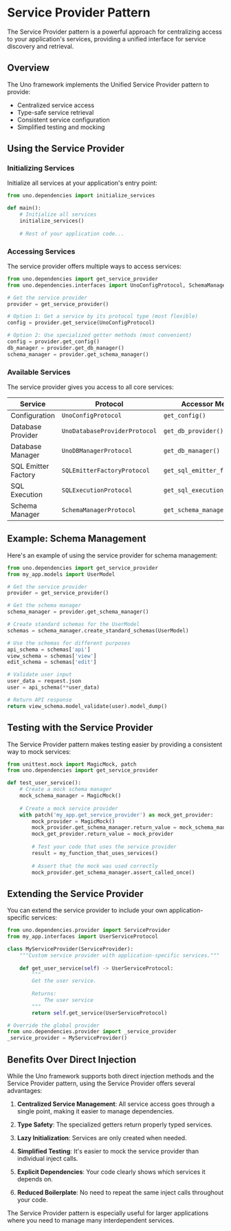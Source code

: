 # Service Provider Pattern

The Service Provider pattern is a powerful approach for centralizing access to your application's services, providing a unified interface for service discovery and retrieval.

## Overview

The Uno framework implements the Unified Service Provider pattern to provide:

- Centralized service access
- Type-safe service retrieval
- Consistent service configuration
- Simplified testing and mocking

## Using the Service Provider

### Initializing Services

Initialize all services at your application's entry point:

```python
from uno.dependencies import initialize_services

def main():
    # Initialize all services
    initialize_services()
    
    # Rest of your application code...
```

### Accessing Services

The service provider offers multiple ways to access services:

```python
from uno.dependencies import get_service_provider
from uno.dependencies.interfaces import UnoConfigProtocol, SchemaManagerProtocol

# Get the service provider
provider = get_service_provider()

# Option 1: Get a service by its protocol type (most flexible)
config = provider.get_service(UnoConfigProtocol)

# Option 2: Use specialized getter methods (most convenient)
config = provider.get_config()
db_manager = provider.get_db_manager()
schema_manager = provider.get_schema_manager()
```

### Available Services

The service provider gives you access to all core services:

| Service | Protocol | Accessor Method |
|---------|----------|----------------|
| Configuration | `UnoConfigProtocol` | `get_config()` |
| Database Provider | `UnoDatabaseProviderProtocol` | `get_db_provider()` |
| Database Manager | `UnoDBManagerProtocol` | `get_db_manager()` |
| SQL Emitter Factory | `SQLEmitterFactoryProtocol` | `get_sql_emitter_factory()` |
| SQL Execution | `SQLExecutionProtocol` | `get_sql_execution_service()` |
| Schema Manager | `SchemaManagerProtocol` | `get_schema_manager()` |

## Example: Schema Management

Here's an example of using the service provider for schema management:

```python
from uno.dependencies import get_service_provider
from my_app.models import UserModel

# Get the service provider
provider = get_service_provider()

# Get the schema manager
schema_manager = provider.get_schema_manager()

# Create standard schemas for the UserModel
schemas = schema_manager.create_standard_schemas(UserModel)

# Use the schemas for different purposes
api_schema = schemas['api']
view_schema = schemas['view']
edit_schema = schemas['edit']

# Validate user input
user_data = request.json
user = api_schema(**user_data)

# Return API response
return view_schema.model_validate(user).model_dump()
```

## Testing with the Service Provider

The Service Provider pattern makes testing easier by providing a consistent way to mock services:

```python
from unittest.mock import MagicMock, patch
from uno.dependencies import get_service_provider

def test_user_service():
    # Create a mock schema manager
    mock_schema_manager = MagicMock()
    
    # Create a mock service provider
    with patch('my_app.get_service_provider') as mock_get_provider:
        mock_provider = MagicMock()
        mock_provider.get_schema_manager.return_value = mock_schema_manager
        mock_get_provider.return_value = mock_provider
        
        # Test your code that uses the service provider
        result = my_function_that_uses_services()
        
        # Assert that the mock was used correctly
        mock_provider.get_schema_manager.assert_called_once()
```

## Extending the Service Provider

You can extend the service provider to include your own application-specific services:

```python
from uno.dependencies.provider import ServiceProvider
from my_app.interfaces import UserServiceProtocol

class MyServiceProvider(ServiceProvider):
    """Custom service provider with application-specific services."""
    
    def get_user_service(self) -> UserServiceProtocol:
        """
        Get the user service.
        
        Returns:
            The user service
        """
        return self.get_service(UserServiceProtocol)

# Override the global provider
from uno.dependencies.provider import _service_provider
_service_provider = MyServiceProvider()
```

## Benefits Over Direct Injection

While the Uno framework supports both direct injection methods and the Service Provider pattern, using the Service Provider offers several advantages:

1. **Centralized Service Management**: All service access goes through a single point, making it easier to manage dependencies.

2. **Type Safety**: The specialized getters return properly typed services.

3. **Lazy Initialization**: Services are only created when needed.

4. **Simplified Testing**: It's easier to mock the service provider than individual inject calls.

5. **Explicit Dependencies**: Your code clearly shows which services it depends on.

6. **Reduced Boilerplate**: No need to repeat the same inject calls throughout your code.

The Service Provider pattern is especially useful for larger applications where you need to manage many interdependent services.